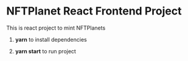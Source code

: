 # NFTPlanet React Frontend Project

This is react project to mint NFTPlanets

1. **yarn** to install dependencies

2. **yarn start** to run project